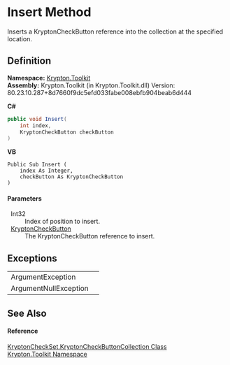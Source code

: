 # Insert Method


Inserts a KryptonCheckButton reference into the collection at the specified location.



## Definition
**Namespace:** <a href="79d2eac2-21f4-54ff-7552-b20c33c30600.md">Krypton.Toolkit</a>  
**Assembly:** Krypton.Toolkit (in Krypton.Toolkit.dll) Version: 80.23.10.287+8d7660f9dc5efd033fabe008ebfb904beab6d444

**C#**
``` C#
public void Insert(
	int index,
	KryptonCheckButton checkButton
)
```
**VB**
``` VB
Public Sub Insert ( 
	index As Integer,
	checkButton As KryptonCheckButton
)
```



#### Parameters
<dl><dt>  Int32</dt><dd>Index of position to insert.</dd><dt>  <a href="ee73a6f6-a7ac-4fbc-81d5-a99892d36e77.md">KryptonCheckButton</a></dt><dd>The KryptonCheckButton reference to insert.</dd></dl>

## Exceptions
<table>
<tr>
<td>ArgumentException</td>
<td /></tr>
<tr>
<td>ArgumentNullException</td>
<td /></tr>
</table>

## See Also


#### Reference
<a href="b3c27003-799f-5f18-3326-1f2ed0cef840.md">KryptonCheckSet.KryptonCheckButtonCollection Class</a>  
<a href="79d2eac2-21f4-54ff-7552-b20c33c30600.md">Krypton.Toolkit Namespace</a>  
